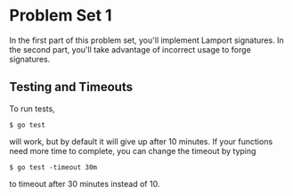 # Problem Set 1

In the first part of this problem set, you'll implement Lamport signatures. In the second part, you'll take advantage of incorrect usage to forge signatures.

## Testing and Timeouts

To run tests,

```
$ go test
```

will work, but by default it will give up after 10 minutes. If your functions need more time to complete, you can change the timeout by typing

```
$ go test -timeout 30m
```

to timeout after 30 minutes instead of 10.

